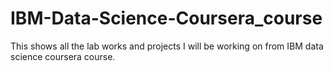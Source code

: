 # IBM-Data-Science-Coursera_course
This shows all the lab works and projects I will be working on from IBM data science coursera course. 
